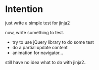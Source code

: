 # Intention

just write a simple test for jinja2


now, write something to test.

 - try to use jQuery library to do some test
 - do a partial update content
 - animation for navigator...


 still have no idea what to do with jinja2..